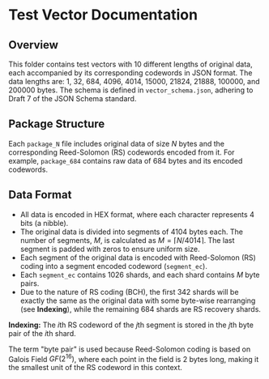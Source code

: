 # Test Vector Documentation

## Overview
This folder contains test vectors with 10 different lengths of original data, each accompanied by its corresponding codewords in JSON format. The data lengths are: 1, 32, 684, 4096, 4014, 15000, 21824, 21888, 100000, and 200000 bytes. The schema is defined in `vector_schema.json`, adhering to Draft 7 of the JSON Schema standard.

## Package Structure
Each `package_N` file includes original data of size $N$ bytes and the corresponding Reed-Solomon (RS) codewords encoded from it. For example, `package_684` contains raw data of 684 bytes and its encoded codewords.

## Data Format
- All data is encoded in HEX format, where each character represents 4 bits (a nibble).
- The original data is divided into segments of 4104 bytes each. The number of segments, $M$, is calculated as $M = \lceil N / 4014 \rceil$. The last segment is padded with zeros to ensure uniform size.
- Each segment of the original data is encoded with Reed-Solomon (RS) coding into a segment encoded codeword (`segment_ec`).
- Each `segment_ec` contains 1026 shards, and each shard contains $M$ byte pairs.
- Due to the nature of RS coding (BCH), the first 342 shards will be exactly the same as the original data with some byte-wise rearranging (see **Indexing**), while the remaining 684 shards are RS recovery shards.

**Indexing:** The $i$th RS codeword of the $j$th segment is stored in the $j$th byte pair of the $i$th shard. 

The term "byte pair" is used because Reed-Solomon coding is based on Galois Field $GF(2^{16})$, where each point in the field is 2 bytes long, making it the smallest unit of the RS codeword in this context.

